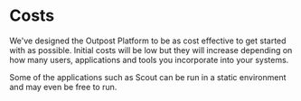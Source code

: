 # Costs

We've designed the Outpost Platform to be as cost effective to get started with as possible. Initial costs will be low but they will increase depending on how many users, applications and tools you incorporate into your systems.

Some of the applications such as Scout can be run in a static environment and may even be free to run.
